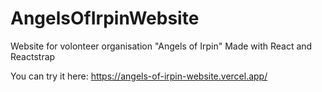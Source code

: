 # AngelsOfIrpinWebsite
Website for volonteer organisation "Angels of Irpin"
Made with React and Reactstrap

You can try it here: https://angels-of-irpin-website.vercel.app/
